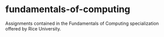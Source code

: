 # fundamentals-of-computing
Assignments contained in the Fundamentals of Computing specialization offered by Rice University.
